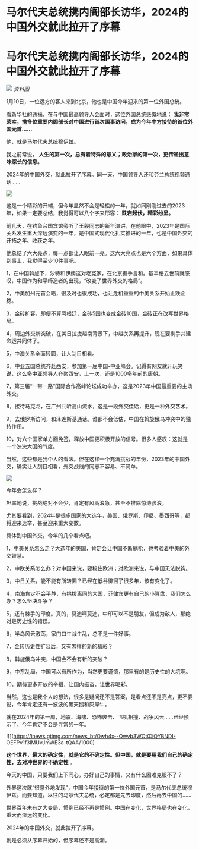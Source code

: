 # 马尔代夫总统携内阁部长访华，2024的中国外交就此拉开了序幕

# 马尔代夫总统携内阁部长访华，2024的中国外交就此拉开了序幕

![](https://inews.gtimg.com/news_bt/OR3JMxNuA3qiKV3EUYP5z14x8JSi4SMwzwlh2Gykv4x_cAA/1000)
_资料图_

1月10日，一位远方的客人来到北京，他也是中国今年迎来的第一位外国总统。

看新华社的通稿，在与中国最高领导人会面时，这位外国总统感慨地说：
**我非常荣幸，携多位重要内阁部长对中国进行首次国事访问，成为今年中方接待的首位外国元首……**

他，就是马尔代夫总统穆伊兹。

我之前常说， **人生的第一次，总有着特殊的意义；政治家的第一次，更传递出意味深长的信息。**

2024年的中国外交，就此拉开了序幕。同一天，中国领导人还和芬兰总统视频通话……

![](https://inews.gtimg.com/news_bt/OidQXBZ0VBnoKbZIoweLouZVECnErwKsOMM1EZvbpFPJIAA/1000)

这是一个精彩的开端，但今年显然不会是轻松的一年，就如同刚刚过去的2023年，如果一定要总结，我觉得可以八个字来形容： **跌宕起伏，精彩纷呈。**

前几天，在钓鱼台国宾馆旁听了王毅同志的新年演讲，在他眼中，2023年是国际关系发生重大深远演变的一年，是中国式现代化扎实推进的一年，也是中国外交的开拓之年、收获之年。

他总结了六大亮点，每一点都让人眼前一亮。这六大亮点也是六个方面，如果具体到事上，我觉得至少10件事吧。

1，在中国斡旋下，沙特和伊朗这对老冤家，在北京握手言和。基辛格去世前就感叹，中国作为和平缔造者的出现，“改变了世界外交的格局”。

2，中美加州元首会晤，很及时也很成功，也让危机重重的中美关系开始止跌企稳。

3，金砖扩容，即便不算阿根廷，金砖5国也变成金砖10国，金砖正在改写世界格局。

4，周边外交新突破，在美日拉拢越南背景下，中越关系再提升，现在要携手共建命运共同体了。

5，中澳关系全面转圜，让人刮目相看。

6，中亚五国总统齐赴西安，参加第一届中国-中亚峰会。记得有网友就开玩笑说，这么多中亚领导人齐聚西安，上一次，还是1000多年前的唐朝。

7，第三届“一带一路”国际合作高峰论坛成功举办，这是2023年中国最重要的主场外交。

8，接待马克龙，在广州共听高山流水，这是一段外交佳话，更是一种外交艺术。

9，去俄罗斯访问，和泽连斯基通话。谁都不会低估，中国在斡旋俄乌冲突中的独特作用。

10，对六个国家单方面免签，释放中国更积极开放的信号。很多人感叹：这就是一个泱泱大国的气度。

当然，这些都是我个人的看法。但在这样一个充满挑战的年份，2023年的中国外交，确实让人刮目相看，外交战线的同志不容易、不简单。

![](https://inews.gtimg.com/news_bt/OrHoeminQ19d2Z9Gp1aveFOOfDZVBUgJO2NKWXWvZHom8AA/1000)

今年会怎么样？

坦率地说，挑战绝对不会少，肯定有风高浪急，甚至不排除惊涛骇浪。

尤其要看到，2024年是很多国家的大选年，美国、俄罗斯、印尼、墨西哥等，都将迎来选举，甚至迎来重大变数。

具体到中国外交，今年的几个看点吧。

1，中美关系怎么走？大选年的美国，肯定会让中国不断躺枪，也考验着中美的外交智慧。

2，中欧关系怎么办？对中国来说，要稳住欧洲；对欧洲来说，与中国无法脱钩。

3，中日关系，能不能有所转圜？已经在低谷徘徊了很多年，该有变化了。

4，南海肯定不会平静，有挑拨离间的大国，菲律宾更有自己的小算盘，我们怎么办？怎么坚决斗争？

5，还有棘手的印度。真的，莫迪啊莫迪，中印可以不是朋友，但成为敌人，那绝对是历史性的错误。

6，半岛风云激荡，家门口生战生乱，总不是一件好事。

7，金砖历史性扩容后，又有怎样的新的精彩？

8，斡旋俄乌冲突，中国会不会有新的突破？

9，中东乱局，中国可以有所作为，当然更要谨慎，那里有的是历史性的大坑啊。

10，期待更多开放的举措，让国内振奋，让世界喝彩。

当然，这也是我个人的想法，很多是疑问还不是答案，是看点还不是亮点，更不要说，今年肯定还有一波波的黑天鹅和灰犀牛。

就在2024年的第一周，地震、海啸、恐怖袭击、飞机相撞、战争风云……已经预示了，今年肯定不会是寻常的一年。

![](https://inews.gtimg.com/news_bt/Owh4x--Owvb3WOt0XQYBNDI-
OEFPv1f3lMUvJmWE3a-tQAA/1000)

**这个世界，最大的确定性，就是它的不确定性。但中国，就是要用我们自己的确定性，去对冲世界的不确定性** 。

今天的中国，只要我们上下同心，办好自己的事情，又有什么困难克服不了？

外界这次就“很意外地发现”，中国今年接待的第一位外国元首，是马尔代夫总统穆伊兹。而要知道，以往的马尔代夫总统，必定都是先去印度，然后再去中国的……

世界百年未有之大变局，惯例已经不再是惯例。中国在变化，世界格局也在变化，重大而深远的变化。

2024年的中国外交，就此拉开了序幕。

剧是必须从序幕开始的，但序幕还不是高潮。

